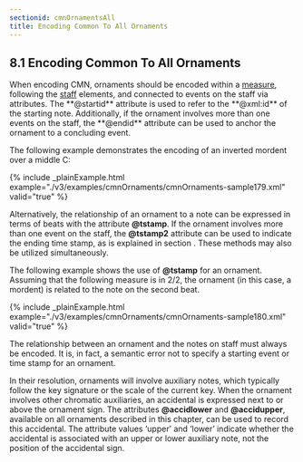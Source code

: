 ```yaml
---
sectionid: cmnOrnamentsAll
title: Encoding Common To All Ornaments
---
```



<h2 id="cmnOrnamentsAll">
   <span class="headingNumber">8.1</span>
   <span class="head">Encoding Common To All Ornaments</span>
</h2>
When encoding CMN, ornaments should be encoded within a 
<a class="link_odd_elementSpec" href="/v3/elements/measure">measure</a>,
following the 
<a class="link_odd_elementSpec" href="/v3/elements/staff">staff</a> elements, and connected to events on the staff via
attributes. The **@startid** attribute is used to refer to the **@xml:id** of the
starting note. Additionally, if the ornament involves more than one events on the
staff, the
**@endid** attribute can be used to anchor the ornament to a concluding event.

The following example demonstrates the encoding of an inverted mordent over a middle
C:


{% include _plainExample.html example="./v3/examples/cmnOrnaments/cmnOrnaments-sample179.xml" valid="true" %}

Alternatively, the relationship of an ornament to a note can be expressed in terms
of beats
with the attribute **@tstamp**. If the ornament involves more than one event on the
staff, the **@tstamp2** attribute can be used to indicate the ending time stamp, as is
explained in section 
<span class="ptr"></span>. These methods may also be utilized
simultaneously.


The following example shows the use of **@tstamp** for an ornament. Assuming that the
following measure is in 2/2, the ornament (in this case, a mordent) is related to
the note on
the second beat.


{% include _plainExample.html example="./v3/examples/cmnOrnaments/cmnOrnaments-sample180.xml" valid="true" %}

The relationship between an ornament and the notes on staff must always be encoded.
It is, in
fact, a semantic error not to specify a starting event or time stamp for an ornament.


In their resolution, ornaments will involve auxiliary notes, which typically follow
the key
signature or the scale of the current key. When the ornament involves other chromatic
auxiliaries, an accidental is expressed next to or above the ornament sign. The attributes
**@accidlower** and **@accidupper**, available on all ornaments described in
this chapter, can be used to record this accidental. The attribute values
‘upper’ and ‘lower’ indicate whether the accidental is
associated with an upper or lower auxiliary note, not the position of the accidental
sign.




